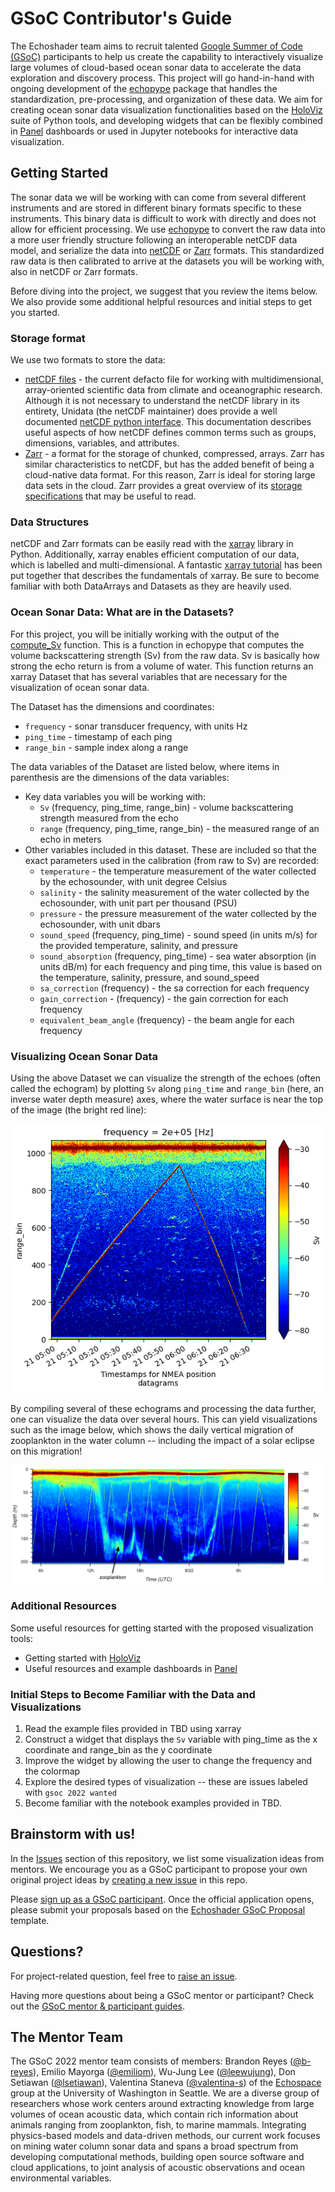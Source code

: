 # GSoC Contributor's Guide

The Echoshader team aims to recruit talented [Google Summer of Code (GSoC)](https://summerofcode.withgoogle.com/) participants to help us create the capability to interactively visualize large volumes of cloud-based ocean sonar data to accelerate the data exploration and discovery process. This project will go hand-in-hand with ongoing development of the [echopype](https://github.com/OSOceanAcoustics/echopype) package that handles the standardization, pre-processing, and organization of these data. We aim for creating ocean sonar data visualization functionalities based on the [HoloViz](https://holoviz.org/) suite of Python tools, and developing widgets that can be flexibly combined in [Panel](https://panel.holoviz.org/) dashboards or used in Jupyter notebooks for interactive data visualization.


## Getting Started

The sonar data we will be working with can come from several different instruments and are stored in different binary formats specific to these instruments. 
This binary data is difficult to work with directly and does not allow for efficient processing.
We use [echopype](https://github.com/OSOceanAcoustics/echopype) to convert the raw data into a more user friendly structure following an interoperable netCDF data model, and serialize the data into [netCDF](https://www.unidata.ucar.edu/software/netcdf/) or [Zarr](https://zarr.readthedocs.io/en/stable/) formats. 
This standardized raw data is then calibrated to arrive at the datasets you will be working with, also in netCDF or Zarr formats.

Before diving into the project, we suggest that you review the items below. 
We also provide some additional helpful resources and initial steps to get you started. 

### Storage format

We use two formats to store the data: 

* [netCDF files](https://www.unidata.ucar.edu/software/netcdf/) - the current defacto file for working with multidimensional, array-oriented scientific data from climate and oceanographic research.
Although it is not necessary to understand the netCDF library in its entirety, Unidata (the netCDF maintainer) does provide a well documented 
[netCDF python interface](https://unidata.github.io/netcdf4-python/). This documentation describes useful aspects of 
how netCDF defines common terms such as groups, dimensions, variables, and attributes.  
* [Zarr](https://zarr.readthedocs.io/en/stable/) - a format for the storage of chunked, compressed, 
arrays. Zarr has similar characteristics to netCDF, but has the added benefit of being a cloud-native data format. For 
this reason, Zarr is ideal for storing large data sets in the cloud. Zarr provides a great overview of its [storage specifications](https://zarr.readthedocs.io/en/stable/spec/v2.html#hierarchies)
that may be useful to read.    

### Data Structures

netCDF and Zarr formats can be easily read with the [xarray](https://xarray.pydata.org/en/stable/index.html) library in 
Python. Additionally, xarray enables efficient computation of our data, which is labelled and multi-dimensional. 
A fantastic [xarray tutorial](https://xarray-contrib.github.io/xarray-tutorial/) has been put 
together that describes the fundamentals of xarray. Be sure to become familiar with both DataArrays and Datasets as they
are heavily used.     

### Ocean Sonar Data: What are in the Datasets?

For this project, you will be initially working with the output of the [compute_Sv](https://echopype.readthedocs.io/en/stable/api/echopype.calibrate.compute_Sv.html#echopype.calibrate.compute_Sv) 
function. This is a function in echopype that computes the volume backscattering strength (Sv) from the raw data. Sv is basically how strong the echo return is from a volume of water. This function returns an xarray Dataset that has several variables that are necessary for the visualization 
of ocean sonar data.

The Dataset has the dimensions and coordinates: 

* `frequency` - sonar transducer frequency, with units Hz
* `ping_time` - timestamp of each ping
* `range_bin` - sample index along a range

The data variables of the Dataset are listed below, where items in parenthesis are the dimensions of the data variables: 

* Key data variables you will be working with:
    * `Sv` (frequency, ping_time, range_bin) - volume backscattering strength measured from the echo
    * `range` (frequency, ping_time, range_bin) - the measured range of an echo in meters 
* Other variables included in this dataset. These are included so that the exact parameters used in the calibration (from raw to Sv) are recorded:
    * `temperature` - the temperature measurement of the water collected by the echosounder, with unit degree Celsius
    * `salinity` - the salinity measurement of the water collected by the echosounder, with unit part per thousand (PSU)
    * `pressure` - the pressure measurement of the water collected by the echosounder, with unit dbars
    * `sound_speed` (frequency, ping_time) - sound speed (in units m/s) for the provided temperature, salinity, and pressure 
    * `sound_absorption` (frequency, ping_time) - sea water absorption (in units dB/m) for each frequency and ping time, this 
    value is based on the temperature, salinity, pressure, and sound_speed
    * `sa_correction` (frequency) - the sa correction for each frequency
    * `gain_correction` - (frequency) - the gain correction for each frequency
    * `equivalent_beam_angle` (frequency) - the beam angle for each frequency

### Visualizing Ocean Sonar Data
Using the above Dataset we can visualize the strength of the echoes (often called the echogram) by plotting `Sv` along `ping_time` and `range_bin` (here, an inverse water depth measure) axes, where the water surface is near the top of the image (the bright red line):

![echogram example 1](img/echogram_example.png)

By compiling several of these echograms and processing the data further, one can visualize the data over several hours.
This can yield visualizations such as the image below, which shows the daily vertical migration of zooplankton in the water column -- including the impact of a solar eclipse on this migration!

![echogram example 2](img/bokeh_plot.png) 


### Additional Resources

Some useful resources for getting started with the proposed visualization tools: 

* Getting started with [HoloViz](https://nbviewer.org/github/philippjfr/pydata-2021/blob/master/PyData_2021.ipynb)
* Useful resources and example dashboards in [Panel](https://awesome-panel.org/)

### Initial Steps to Become Familiar with the Data and Visualizations

1. Read the example files provided in TBD using xarray
2. Construct a widget that displays the `Sv` variable with ping_time as the x coordinate and range_bin as the y 
coordinate
3. Improve the widget by allowing the user to change the frequency and the colormap
4. Explore the desired types of visualization -- these are issues labeled with `gsoc 2022 wanted`
5. Become familiar with the notebook examples provided in TBD. 

## Brainstorm with us!

In the [Issues](https://github.com/OSOceanAcoustics/echoshader/issues) section of this repository, we list some visualization ideas from mentors. We encourage you as a GSoC participant to propose your own original project ideas by [creating a new issue](https://github.com/OSOceanAcoustics/echoshader/issues/new?assignees=&labels=gsoc+ideas+2022&template=gsoc-ideas.md&title=) in this repo.

Please [sign up as a GSoC participant](https://summerofcode.withgoogle.com/get-started/). Once the official application opens, please submit your proposals based on the [Echoshader GSoC Proposal](proposal-template.md) template.


## Questions?

For project-related question, feel free to [raise an issue](https://github.com/OSOceanAcoustics/echoshader/issues/new?assignees=&labels=gsoc+questions+2022&template=gsoc-questions.md&title=). 

Having more questions about being a GSoC mentor or participant? Check out the [GSoC mentor & participant guides](https://google.github.io/gsocguides/).


## The Mentor Team
<!-- Open Source Ocean Acoustics started back in 2018 from [OceanHackWeek](https://oceanhackweek.github.io/). It is meant as a home for open source tools and resources in ocean acoustics.  -->
The GSoC 2022 mentor team consists of members: Brandon Reyes ([@b-reyes](https://github.com/b-reyes)),  Emilio Mayorga ([@emiliom](https://github.com/emiliom)), Wu-Jung Lee ([@leewujung](https://github.com/leewujung)), Don Setiawan ([@lsetiawan](https://github.com/lsetiawan)), Valentina Staneva ([@valentina-s](https://github.com/valentina-s)) of the [Echospace](https://uw-echospace.github.io/) group at the University of Washington in Seattle. We are a diverse group of researchers whose work centers around extracting knowledge from large volumes of ocean acoustic data, which contain rich information about animals ranging from zooplankton, fish, to marine mammals. Integrating physics-based models and data-driven methods, our current work focuses on mining water column sonar data and spans a broad spectrum from developing computational methods, building open source software and cloud applications, to joint analysis of acoustic observations and ocean environmental variables.
